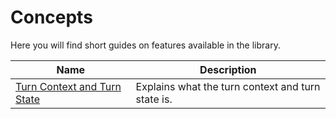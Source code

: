 # Concepts

Here you will find short guides on features available in the library.





| Name                                   | Description                                       |
| --------------------------------------- | ------------------------------------------------- |
| [Turn Context and Turn State](TURNS.md) | Explains what the turn context and turn state is. |
